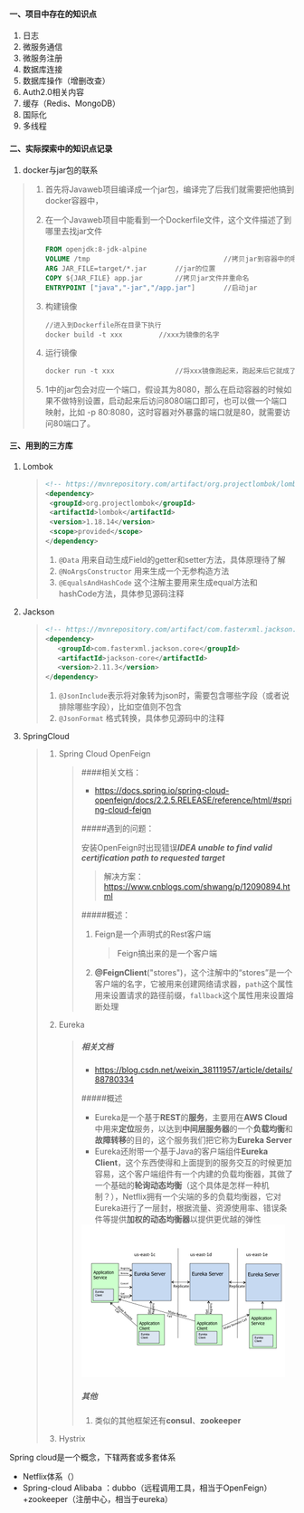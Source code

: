 #### 一、项目中存在的知识点

1. 日志
2. 微服务通信
3. 微服务注册
4. 数据库连接
5. 数据库操作（增删改查）
6. Auth2.0相关内容
7. 缓存（Redis、MongoDB）
8. 国际化
9. 多线程



#### 二、实际探索中的知识点记录

1. docker与jar包的联系

  >  1. 首先将Javaweb项目编译成一个jar包，编译完了后我们就需要把他搞到docker容器中，
  > 
  >  2. 在一个Javaweb项目中能看到一个Dockerfile文件，这个文件描述了到哪里去找jar文件
  > 
  >     ```dockerfile
  >     FROM openjdk:8-jdk-alpine
  >     VOLUME /tmp									//拷贝jar到容器中的哪个目录下去
  >     ARG JAR_FILE=target/*.jar		//jar的位置
  >     COPY ${JAR_FILE} app.jar		//拷贝jar文件并重命名
  >     ENTRYPOINT ["java","-jar","/app.jar"]		//启动jar
  >     ```
  > 
  >  3. 构建镜像
  > 
  >     ```
  >     //进入到Dockerfile所在目录下执行
  >     docker build -t xxx			//xxx为镜像的名字
  >     ```
  > 
  >  4. 运行镜像
  > 
  >     ```dockerfile
  >     docker run -t xxx				//将xxx镜像跑起来，跑起来后它就成了容器
  >     ```
  > 
  >  5. 1中的jar包会对应一个端口，假设其为8080，那么在启动容器的时候如果不做特别设置，启动起来后访问8080端口即可，也可以做一个端口映射，比如 -p 80:8080，这时容器对外暴露的端口就是80，就需要访问80端口了。

#### 三、用到的三方库

1. Lombok

   > ```xml
   > <!-- https://mvnrepository.com/artifact/org.projectlombok/lombok -->
   > <dependency>
   >  <groupId>org.projectlombok</groupId>
   >  <artifactId>lombok</artifactId>
   >  <version>1.18.14</version>
   >  <scope>provided</scope>
   > </dependency>
   > ```
   >
   > 1. `@Data` 用来自动生成Field的getter和setter方法，具体原理待了解
   > 2. `@NoArgsConstructor` 用来生成一个无参构造方法
   > 3. `@EqualsAndHashCode` 这个注解主要用来生成equal方法和hashCode方法，具体参见源码注释

2. Jackson

   >```xml
   ><!-- https://mvnrepository.com/artifact/com.fasterxml.jackson.core/jackson-core -->
   ><dependency>
   >    <groupId>com.fasterxml.jackson.core</groupId>
   >    <artifactId>jackson-core</artifactId>
   >    <version>2.11.3</version>
   ></dependency>
   >```
   >
   >1. `@JsonInclude`表示将对象转为json时，需要包含哪些字段（或者说排除哪些字段），比如空值则不包含
   >2. `@JsonFormat` 格式转换，具体参见源码中的注释
   
3. SpringCloud

   > 1. Spring Cloud OpenFeign
   >
   >    > ####相关文档：
   >    >
   >    > * https://docs.spring.io/spring-cloud-openfeign/docs/2.2.5.RELEASE/reference/html/#spring-cloud-feign
   >    >
   >    > #####遇到的问题：
   >    >
   >    > 安装OpenFeign时出现错误***IDEA unable to find valid certification path to requested target***
   >    >
   >    > > 解决方案：https://www.cnblogs.com/shwang/p/12090894.html
   >    >
   >    > #####概述：
   >    >
   >    > 1. Feign是一个声明式的Rest客户端
   >    >
   >    >    > Feign搞出来的是一个客户端
   >    >
   >    > 2. **@FeignClient**("stores")，这个注解中的“stores”是一个客户端的名字，它被用来创建网络请求器，`path`这个属性用来设置请求的路径前缀，`fallback`这个属性用来设置熔断处理
   >
   > 2. Eureka
   >
   >    > ##### 相关文档
   >    >
   >    > * https://blog.csdn.net/weixin_38111957/article/details/88780334
   >    >
   >    > #####概述
   >    >
   >    > * Eureka是一个基于**REST**的**服务**，主要用在**AWS Cloud**中用来**定位**服务，以达到**中间层服务器**的一个**负载均衡**和**故障转移**的目的，这个服务我们把它称为**Eureka Server**
   >    > * Eureka还附带一个基于Java的客户端组件**Eureka Client**，这个东西使得和上面提到的服务交互的时候更加容易，这个客户端组件有一个内建的负载均衡器，其做了一个基础的**轮询动态均衡**（这个具体是怎样一种机制？），Netflix拥有一个尖端的多的负载均衡器，它对Eureka进行了一层封，根据流量、资源使用率、错误条件等提供**加权的动态均衡器**以提供更优越的弹性
   >    >
   >    > <img src="../../images/eureka_architecture.png" style="zoom:50%;" />
   >    >
   >    > ##### 其他
   >    >
   >    > 1. 类似的其他框架还有**consul**、**zookeeper**
   >    
   > 3. Hystrix



Spring cloud是一个概念，下辖两套或多套体系

* Netflix体系（）
* Spring-cloud Alibaba ：dubbo（远程调用工具，相当于OpenFeign）+zookeeper（注册中心，相当于eureka）